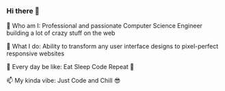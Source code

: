 ### Hi there 👋

👯 Who am I: Professional and passionate Computer Science Engineer building a lot of crazy stuff on the web  

🌱 What I do: Ability to transform any user interface designs to pixel-perfect responsive websites  

💬 Every day be like: Eat Sleep Code Repeat 🔁  

📫 My kinda vibe: Just Code and Chill 😎
